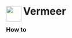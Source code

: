 
<h1>
	<img src="~/icon.svg" style="float: left; width: 42px; margin: 3px 5px 0 0;">
	Vermeer
</h1>

### How to

